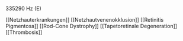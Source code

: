 335290 Hz (E)

[[Netzhauterkrankungen]]
[[Netzhautvenenokklusion]]
[[Retinitis Pigmentosa]]
[[Rod-Cone Dystrophy]]
[[Tapetoretinale Degeneration]]
[[Thrombosis]]